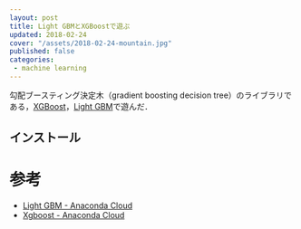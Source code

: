 ```yaml
---
layout: post
title: Light GBMとXGBoostで遊ぶ
updated: 2018-02-24
cover: "/assets/2018-02-24-mountain.jpg"
published: false
categories:
 - machine learning
---
```


勾配ブースティング決定木（gradient boosting decision tree）のライブラリである，[XGBoost]()，[Light GBM]()で遊んだ．

## インストール

# 参考

- [Light GBM - Anaconda Cloud](https://anaconda.org/conda-forge/lightgbm)
- [Xgboost - Anaconda Cloud](https://anaconda.org/conda-forge/xgboost)
